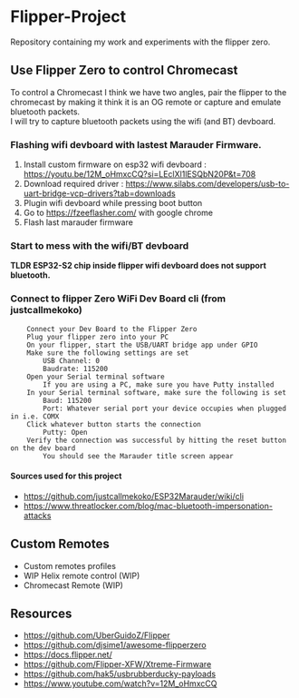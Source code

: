# Flipper-Project
Repository containing my work and experiments with the flipper zero.

## Use Flipper Zero to control Chromecast
To control a Chromecast I think we have two angles, pair the flipper to the chromecast by making it think it is an OG remote or capture and emulate bluetooth packets.  
I will try to capture bluetooth packets using the wifi (and BT) devboard.
### Flashing wifi devboard with lastest Marauder Firmware.
1) Install custom firmware on esp32 wifi devboard : https://youtu.be/12M_oHmxcCQ?si=LEclXl1lESQbN20P&t=708
2) Download required driver : https://www.silabs.com/developers/usb-to-uart-bridge-vcp-drivers?tab=downloads
3) Plugin wifi devboard while pressing boot button
4) Go to https://fzeeflasher.com/ with google chrome
5) Flash last marauder firmware
### Start to mess with the wifi/BT devboard
**TLDR ESP32-S2 chip inside flipper wifi devboard does not support bluetooth.**

### Connect to flipper Zero WiFi Dev Board cli (from justcallmekoko)
```
    Connect your Dev Board to the Flipper Zero
    Plug your flipper zero into your PC
    On your flipper, start the USB/UART bridge app under GPIO
    Make sure the following settings are set
        USB Channel: 0
        Baudrate: 115200
    Open your Serial terminal software
        If you are using a PC, make sure you have Putty installed
    In your Serial terminal software, make sure the following is set
        Baud: 115200
        Port: Whatever serial port your device occupies when plugged in i.e. COMX
    Click whatever button starts the connection
        Putty: Open
    Verify the connection was successful by hitting the reset button on the dev board
        You should see the Marauder title screen appear
```

#### Sources used for this project
- https://github.com/justcallmekoko/ESP32Marauder/wiki/cli
- https://www.threatlocker.com/blog/mac-bluetooth-impersonation-attacks

## Custom Remotes
- Custom remotes profiles
- WIP Helix remote control (WIP)
- Chromecast Remote (WIP)

## Resources
- https://github.com/UberGuidoZ/Flipper
- https://github.com/djsime1/awesome-flipperzero
- https://docs.flipper.net/
- https://github.com/Flipper-XFW/Xtreme-Firmware
- https://github.com/hak5/usbrubberducky-payloads
- https://www.youtube.com/watch?v=12M_oHmxcCQ
